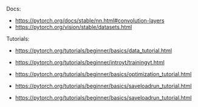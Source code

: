 Docs:

- https://pytorch.org/docs/stable/nn.html#convolution-layers
- https://pytorch.org/vision/stable/datasets.html

Tutorials:

- https://pytorch.org/tutorials/beginner/basics/data_tutorial.html

- https://pytorch.org/tutorials/beginner/introyt/trainingyt.html

- https://pytorch.org/tutorials/beginner/basics/optimization_tutorial.html

- https://pytorch.org/tutorials/beginner/basics/saveloadrun_tutorial.html

- https://pytorch.org/tutorials/beginner/basics/saveloadrun_tutorial.html
